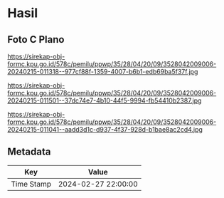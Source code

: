 # Hasil

## Foto C Plano

https://sirekap-obj-formc.kpu.go.id/578c/pemilu/ppwp/35/28/04/20/09/3528042009006-20240215-011318--977cf88f-1359-4007-b6b1-edb69ba5f37f.jpg

https://sirekap-obj-formc.kpu.go.id/578c/pemilu/ppwp/35/28/04/20/09/3528042009006-20240215-011501--37dc74e7-4b10-44f5-9994-fb54410b2387.jpg

https://sirekap-obj-formc.kpu.go.id/578c/pemilu/ppwp/35/28/04/20/09/3528042009006-20240215-011041--aadd3d1c-d937-4f37-928d-b1bae8ac2cd4.jpg


## Metadata

| Key        | Value               |
| ---------- | ------------------- |
| Time Stamp | 2024-02-27 22:00:00 |



